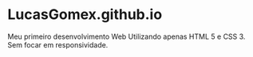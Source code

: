 # LucasGomex.github.io
Meu primeiro desenvolvimento Web Utilizando apenas HTML 5 e CSS 3. Sem focar em responsividade.
